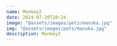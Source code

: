 ```yaml
---
name: Monkey2
date: 2024-07-20T20:24
image: "@assets/images/pets/manuka.jpg"
img: "@assets/images/pets/manuka.jpg"
description: Monkey2
---
```

